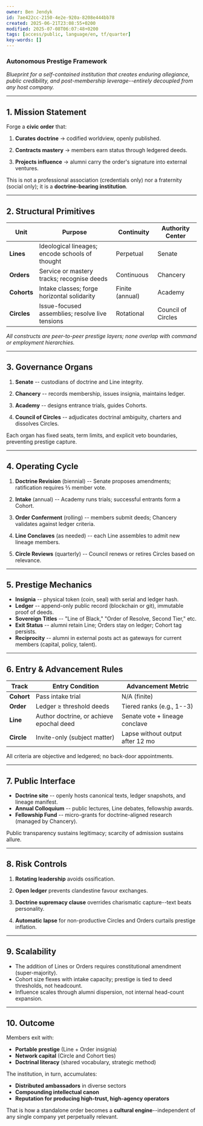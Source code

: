 ```yaml
---
owner: Ben Jendyk
id: 7ae422cc-2150-4e2e-920a-8208e444bb78
created: 2025-06-21T23:08:55+0200
modified: 2025-07-08T06:07:48+0200
tags: [access/public, language/en, tf/quarter]
key-words: []
---
```


### Autonomous Prestige Framework

_Blueprint for a self-contained institution that creates enduring allegiance, public credibility, and post-membership leverage--entirely decoupled from any host company._

* * *

## 1. Mission Statement

Forge a **civic order** that:

1. **Curates doctrine** → codified worldview, openly published.

2. **Contracts mastery** → members earn status through ledgered deeds.

3. **Projects influence** → alumni carry the order's signature into external ventures.

This is not a professional association (credentials only) nor a fraternity (social only); it is a **doctrine-bearing institution**.

* * *

## 2. Structural Primitives

| Unit | Purpose | Continuity | Authority Center | 
| ---- | ---- | ---- | ----  |
| **Lines** | Ideological lineages; encode schools of thought | Perpetual | Senate | 
| **Orders** | Service or mastery tracks; recognise deeds | Continuous | Chancery | 
| **Cohorts** | Intake classes; forge horizontal solidarity | Finite (annual) | Academy | 
| **Circles** | Issue-focused assemblies; resolve live tensions | Rotational | Council of Circles | 

_All constructs are peer-to-peer prestige layers; none overlap with command or employment hierarchies._

* * *

## 3. Governance Organs

1. **Senate** -- custodians of doctrine and Line integrity.

2. **Chancery** -- records membership, issues insignia, maintains ledger.

3. **Academy** -- designs entrance trials, guides Cohorts.

4. **Council of Circles** -- adjudicates doctrinal ambiguity, charters and dissolves Circles.

Each organ has fixed seats, term limits, and explicit veto boundaries, preventing prestige capture.

* * *

## 4. Operating Cycle

1. **Doctrine Revision** (biennial) -- Senate proposes amendments; ratification requires ⅔ member vote.

2. **Intake** (annual) -- Academy runs trials; successful entrants form a Cohort.

3. **Order Conferment** (rolling) -- members submit deeds; Chancery validates against ledger criteria.

4. **Line Conclaves** (as needed) -- each Line assembles to admit new lineage members.

5. **Circle Reviews** (quarterly) -- Council renews or retires Circles based on relevance.
* * *

## 5. Prestige Mechanics

- **Insignia** -- physical token (coin, seal) with serial and ledger hash.
- **Ledger** -- append-only public record (blockchain or git), immutable proof of deeds.
- **Sovereign Titles** -- "Line of Black," "Order of Resolve, Second Tier," etc.
- **Exit Status** -- alumni retain Line; Orders stay on ledger; Cohort tag persists.
- **Reciprocity** -- alumni in external posts act as gateways for current members (capital, policy, talent).
* * *

## 6. Entry & Advancement Rules

| Track | Entry Condition | Advancement Metric | 
| ---- | ---- | ----  |
| **Cohort** | Pass intake trial | N/A (finite) | 
| **Order** | Ledger ≥ threshold deeds | Tiered ranks (e.g., 1--3) | 
| **Line** | Author doctrine, or achieve epochal deed | Senate vote + lineage conclave | 
| **Circle** | Invite-only (subject matter) | Lapse without output after 12 mo | 

All criteria are objective and ledgered; no back-door appointments.

* * *

## 7. Public Interface

- **Doctrine site** -- openly hosts canonical texts, ledger snapshots, and lineage manifest.
- **Annual Colloquium** -- public lectures, Line debates, fellowship awards.
- **Fellowship Fund** -- micro-grants for doctrine-aligned research (managed by Chancery).

Public transparency sustains legitimacy; scarcity of admission sustains allure.

* * *

## 8. Risk Controls

1. **Rotating leadership** avoids ossification.

2. **Open ledger** prevents clandestine favour exchanges.

3. **Doctrine supremacy clause** overrides charismatic capture--text beats personality.

4. **Automatic lapse** for non-productive Circles and Orders curtails prestige inflation.
* * *

## 9. Scalability

- The addition of Lines or Orders requires constitutional amendment (super-majority).
- Cohort size flexes with intake capacity; prestige is tied to deed thresholds, not headcount.
- Influence scales through alumni dispersion, not internal head-count expansion.
* * *

## 10. Outcome

Members exit with:

- **Portable prestige** (Line + Order insignia)
- **Network capital** (Circle and Cohort ties)
- **Doctrinal literacy** (shared vocabulary, strategic method)

The institution, in turn, accumulates:

- **Distributed ambassadors** in diverse sectors
- **Compounding intellectual canon**
- **Reputation for producing high-trust, high-agency operators**

That is how a standalone order becomes a **cultural engine**--independent of any single company yet perpetually relevant.